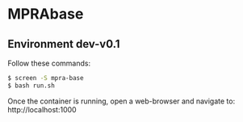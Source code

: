 # MPRAbase

## Environment dev-v0.1

Follow these commands:

```bash
$ screen -S mpra-base
$ bash run.sh
```

Once the container is running, open a web-browser and navigate to: http://localhost:1000
